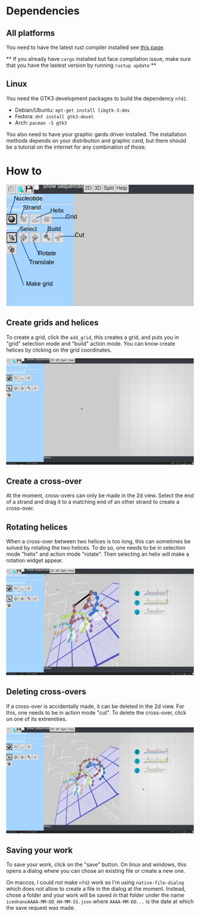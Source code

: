 # Dependencies

## All platforms

You need to have the latest rust compiler installed see [this page](https://www.rust-lang.org/tools/install).

** If you already have `cargo` installed but face compilation issue, make sure that you have the lastest version by running `rustup update` **

## Linux
You need the GTK3 development packages to build the dependency `nfd2`.

* Debian/Ubuntu: `apt-get install libgtk-3-dev`
* Fedora: `dnf install gtk3-devel`
* Arch: `pacman -S gtk3`

You also need to have your graphic gards driver installed. The installation methods depends on your distribution and graphic card,
but there should be a tutorial on the internet for any combination of those.


# How to

![](readme/buttons.png)

## Create grids and helices
To create a grid, click the `add_grid`, this creates a grid, and puts you in "grid" selection mode and "build" action mode.
You can know create helices by clicking on the grid coordinates.

![](readme/helix_creation.gif)

## Create a cross-over
At the moment, cross-overs can only be made in the 2d view. Select the end of a strand and drag it to a matching end of an other strand to create a cross-over.

## Rotating helices
When a cross-over between two helices is too long, this can sometimes be solved by rotating the two helices. To do so, one needs to be in selection mode "helix" and action mode "rotate". Then selecting an helix will make a rotation widget appear.

![](readme/rotating_helix.gif)

## Deleting cross-overs
If a cross-over is accidentally made, it can be deleted in the 2d view. For this, one needs to be in action mode "cut". To delete the cross-over, click on one of its extremities.

![](readme/cutting_xover.gif)

## Saving your work
To save your work, click on the "save" button.
On linux and windows, this opens a dialog where you can chose an existing file or create a new one.

On maccos, I could not make `nfd2` work so I'm using `native-file-dialog` which does not allow to create a file in the dialog at the moment.
Instead, chose a folder and your work will be saved in that folder under the name `icednanoAAAA-MM-DD_HH-MM-SS.json` where `AAAA-MM-DD...` is the date at which the save request was made.
